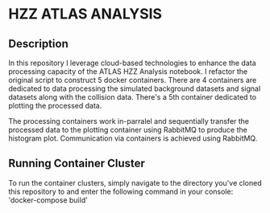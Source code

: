 # HZZ ATLAS ANALYSIS
## Description

In this repository I leverage cloud-based technologies to enhance the data processing capacity of the ATLAS HZZ Analysis notebook.
I refactor the original script to construct 5 docker containers. There are 4 containers are dedicated to data processing the simulated background datasets and signal datasets along with
the collision data. There's a 5th container dedicated to plotting the processed data.

The processing containers work in-parralel and sequentially transfer the processed data to the plotting container using RabbitMQ to produce the histogram plot.
Communication via containers is achieved using RabbitMQ.

## Running Container Cluster

To run the container clusters, simply navigate to the directory you've cloned this repository to and enter the following command in your console:
'docker-compose build'

